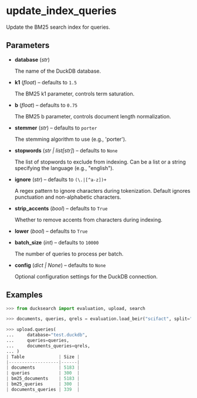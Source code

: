 # update_index_queries

Update the BM25 search index for queries.



## Parameters

- **database** (*str*)

    The name of the DuckDB database.

- **k1** (*float*) – defaults to `1.5`

    The BM25 k1 parameter, controls term saturation.

- **b** (*float*) – defaults to `0.75`

    The BM25 b parameter, controls document length normalization.

- **stemmer** (*str*) – defaults to `porter`

    The stemming algorithm to use (e.g., 'porter').

- **stopwords** (*str | list[str]*) – defaults to `None`

    The list of stopwords to exclude from indexing. Can be a list or a string specifying the language (e.g., "english").

- **ignore** (*str*) – defaults to `(\.|[^a-z])+`

    A regex pattern to ignore characters during tokenization. Default ignores punctuation and non-alphabetic characters.

- **strip_accents** (*bool*) – defaults to `True`

    Whether to remove accents from characters during indexing.

- **lower** (*bool*) – defaults to `True`

- **batch_size** (*int*) – defaults to `10000`

    The number of queries to process per batch.

- **config** (*dict | None*) – defaults to `None`

    Optional configuration settings for the DuckDB connection.



## Examples

```python
>>> from ducksearch import evaluation, upload, search

>>> documents, queries, qrels = evaluation.load_beir("scifact", split="test")

>>> upload.queries(
...     database="test.duckdb",
...     queries=queries,
...     documents_queries=qrels,
... )
| Table             | Size |
|-------------------|------|
| documents         | 5183 |
| queries           | 300  |
| bm25_documents    | 5183 |
| bm25_queries      | 300  |
| documents_queries | 339  |
```


